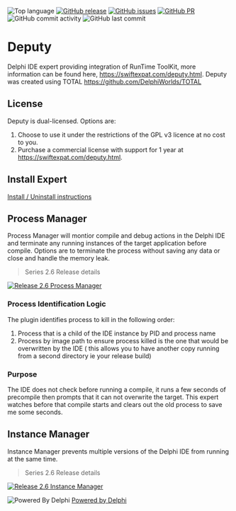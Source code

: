 ![Top language](https://img.shields.io/github/languages/top/SwiftExpat/Deputy)
[![GitHub release](https://img.shields.io/github/release/SwiftExpat/Deputy)](https://github.com/SwiftExpat/Deputy/releases)
[![GitHub issues](https://img.shields.io/github/issues/SwiftExpat/Deputy)](https://github.com/SwiftExpat/Deputy/issues)
[![GitHub PR](https://img.shields.io/github/issues-pr/SwiftExpat/Deputy)](https://github.com/SwiftExpat/Deputy/pulls)
![GitHub commit activity](https://img.shields.io/github/commit-activity/m/SwiftExpat/Deputy)
![GitHub last commit](https://img.shields.io/github/last-commit/SwiftExpat/Deputy)

# Deputy

Delphi IDE expert providing integration of RunTime ToolKit, more information can be found here, https://swiftexpat.com/deputy.html.
Deputy was created using TOTAL https://github.com/DelphiWorlds/TOTAL

## License

Deputy is dual-licensed. Options are: 
1. Choose to use it under the restrictions of the GPL v3 licence at no cost to you.
2. Purchase a commercial license with support for 1 year at https://swiftexpat.com/deputy.html. 

## Install Expert

[Install / Uninstall instructions](https://github.com/SwiftExpat/Deputy/wiki/Deputy-Install---UnInstall)

## Process Manager

Process Manager will montior compile and debug actions in the Delphi IDE and terminate any running instances of the target application before compile. Options are to terminate the process without saving any data or close and handle the memory leak.

> Series 2.6 Release details

[![Release 2.6 Process Manager](https://img.youtube.com/vi/j7EdJcQSELY/hqdefault.jpg)](https://youtu.be/j7EdJcQSELY)  

### Process Identification Logic

The plugin identifies process to kill in the following order:

1. Process that is a child of the IDE instance by PID and process name
2. Process by image path to ensure process killed is the one that would be overwritten by the IDE ( this allows you to have another copy running from a second directory ie your release build)

### Purpose

The IDE does not check before running a compile, it runs a few seconds of precompile then prompts that it can not overwrite the target.  This expert watches before that compile starts and clears out the old process to save me some seconds.

## Instance Manager

Instance Manager prevents multiple versions of the Delphi IDE from running at the same time.

> Series 2.6 Release details

[![Release 2.6 Instance Manager](https://img.youtube.com/vi/xIgnnfIDA2k/hqdefault.jpg)](https://youtu.be/xIgnnfIDA2k)

![Powered By Delphi](https://i1.wp.com/blogs.embarcadero.com/wp-content/uploads/2021/01/Powered-by-Delphi-white-175px-7388078.png?resize=175%2C82&ssl=1)  [Powered by Delphi](https://www.embarcadero.com/products/delphi)
